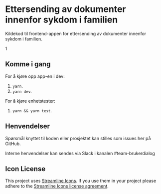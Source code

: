 # Ettersending av dokumenter innenfor sykdom i familien

Kildekod til frontend-appen for ettersending av dokumenter innenfor sykdom i familien.

1

## Komme i gang

For å kjøre opp app-en i dev:

1.  `yarn`.
2.  `yarn dev`.

For å kjøre enhetstester:

1.  `yarn && yarn test`.

## Henvendelser

Spørsmål knyttet til koden eller prosjektet kan stilles som issues her på GitHub.

Interne henvendelser kan sendes via Slack i kanalen #team-brukerdialog

## Icon License

This project uses [Streamline Icons](http://www.streamlineicons.com/). If you use them in your project please adhere to the [Streamline Icons license agreement](http://www.streamlineicons.com/license.html).
